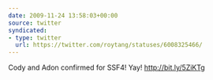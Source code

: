 ```yaml
---
date: 2009-11-24 13:58:03+00:00
source: twitter
syndicated:
- type: twitter
  url: https://twitter.com/roytang/statuses/6008325466/
---
```


Cody and Adon confirmed for SSF4! Yay! http://bit.ly/5ZiKTg